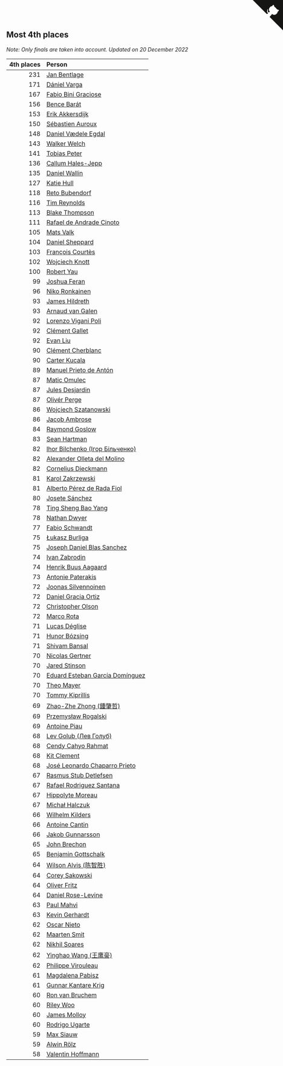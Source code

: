 ## Most 4th places

*Note: Only finals are taken into account.*
*Updated on 20 December 2022*

| 4th places | Person |
| ---: | :--- |
| 231 | [Jan Bentlage](https://www.worldcubeassociation.org/persons/2010BENT01) |
| 171 | [Dániel Varga](https://www.worldcubeassociation.org/persons/2008VARG01) |
| 167 | [Fabio Bini Graciose](https://www.worldcubeassociation.org/persons/2010GRAC02) |
| 156 | [Bence Barát](https://www.worldcubeassociation.org/persons/2008BARA01) |
| 153 | [Erik Akkersdijk](https://www.worldcubeassociation.org/persons/2005AKKE01) |
| 150 | [Sébastien Auroux](https://www.worldcubeassociation.org/persons/2008AURO01) |
| 148 | [Daniel Vædele Egdal](https://www.worldcubeassociation.org/persons/2013EGDA01) |
| 143 | [Walker Welch](https://www.worldcubeassociation.org/persons/2011WELC01) |
| 141 | [Tobias Peter](https://www.worldcubeassociation.org/persons/2014PETE03) |
| 136 | [Callum Hales-Jepp](https://www.worldcubeassociation.org/persons/2012HALE01) |
| 135 | [Daniel Wallin](https://www.worldcubeassociation.org/persons/2013WALL03) |
| 127 | [Katie Hull](https://www.worldcubeassociation.org/persons/2010HULL01) |
| 118 | [Reto Bubendorf](https://www.worldcubeassociation.org/persons/2012BUBE01) |
| 116 | [Tim Reynolds](https://www.worldcubeassociation.org/persons/2005REYN01) |
| 113 | [Blake Thompson](https://www.worldcubeassociation.org/persons/2010THOM03) |
| 111 | [Rafael de Andrade Cinoto](https://www.worldcubeassociation.org/persons/2007CINO01) |
| 105 | [Mats Valk](https://www.worldcubeassociation.org/persons/2007VALK01) |
| 104 | [Daniel Sheppard](https://www.worldcubeassociation.org/persons/2009SHEP01) |
| 103 | [François Courtès](https://www.worldcubeassociation.org/persons/2008COUR01) |
| 102 | [Wojciech Knott](https://www.worldcubeassociation.org/persons/2011KNOT01) |
| 100 | [Robert Yau](https://www.worldcubeassociation.org/persons/2009YAUR01) |
| 99 | [Joshua Feran](https://www.worldcubeassociation.org/persons/2011FERA01) |
| 96 | [Niko Ronkainen](https://www.worldcubeassociation.org/persons/2010RONK01) |
| 93 | [James Hildreth](https://www.worldcubeassociation.org/persons/2009HILD01) |
| 93 | [Arnaud van Galen](https://www.worldcubeassociation.org/persons/2006GALE01) |
| 92 | [Lorenzo Vigani Poli](https://www.worldcubeassociation.org/persons/2007POLI01) |
| 92 | [Clément Gallet](https://www.worldcubeassociation.org/persons/2004GALL02) |
| 92 | [Evan Liu](https://www.worldcubeassociation.org/persons/2009LIUE01) |
| 90 | [Clément Cherblanc](https://www.worldcubeassociation.org/persons/2014CHER05) |
| 90 | [Carter Kucala](https://www.worldcubeassociation.org/persons/2015KUCA01) |
| 89 | [Manuel Prieto de Antón](https://www.worldcubeassociation.org/persons/2015ANTO04) |
| 87 | [Matic Omulec](https://www.worldcubeassociation.org/persons/2010OMUL02) |
| 87 | [Jules Desjardin](https://www.worldcubeassociation.org/persons/2010DESJ01) |
| 87 | [Olivér Perge](https://www.worldcubeassociation.org/persons/2007PERG01) |
| 86 | [Wojciech Szatanowski](https://www.worldcubeassociation.org/persons/2011SZAT01) |
| 86 | [Jacob Ambrose](https://www.worldcubeassociation.org/persons/2010AMBR01) |
| 84 | [Raymond Goslow](https://www.worldcubeassociation.org/persons/2014GOSL01) |
| 83 | [Sean Hartman](https://www.worldcubeassociation.org/persons/2016HART02) |
| 82 | [Ihor Bilchenko (Ігор Більченко)](https://www.worldcubeassociation.org/persons/2011BILC01) |
| 82 | [Alexander Olleta del Molino](https://www.worldcubeassociation.org/persons/2008OLLE01) |
| 82 | [Cornelius Dieckmann](https://www.worldcubeassociation.org/persons/2009DIEC01) |
| 81 | [Karol Zakrzewski](https://www.worldcubeassociation.org/persons/2014ZAKR01) |
| 81 | [Alberto Pérez de Rada Fiol](https://www.worldcubeassociation.org/persons/2011FIOL01) |
| 80 | [Josete Sánchez](https://www.worldcubeassociation.org/persons/2015SANC18) |
| 78 | [Ting Sheng Bao Yang](https://www.worldcubeassociation.org/persons/2008BAOY01) |
| 78 | [Nathan Dwyer](https://www.worldcubeassociation.org/persons/2011DWYE02) |
| 77 | [Fabio Schwandt](https://www.worldcubeassociation.org/persons/2014SCHW02) |
| 75 | [Łukasz Burliga](https://www.worldcubeassociation.org/persons/2013BURL01) |
| 75 | [Joseph Daniel Blas Sanchez](https://www.worldcubeassociation.org/persons/2016SANC08) |
| 74 | [Ivan Zabrodin](https://www.worldcubeassociation.org/persons/2012ZABR01) |
| 74 | [Henrik Buus Aagaard](https://www.worldcubeassociation.org/persons/2006BUUS01) |
| 73 | [Antonie Paterakis](https://www.worldcubeassociation.org/persons/2012PATE01) |
| 72 | [Joonas Silvennoinen](https://www.worldcubeassociation.org/persons/2016SILV07) |
| 72 | [Daniel Gracia Ortiz](https://www.worldcubeassociation.org/persons/2009ORTI01) |
| 72 | [Christopher Olson](https://www.worldcubeassociation.org/persons/2009OLSO01) |
| 72 | [Marco Rota](https://www.worldcubeassociation.org/persons/2009ROTA01) |
| 71 | [Lucas Déglise](https://www.worldcubeassociation.org/persons/2015DEGL01) |
| 71 | [Hunor Bózsing](https://www.worldcubeassociation.org/persons/2009BOZS01) |
| 71 | [Shivam Bansal](https://www.worldcubeassociation.org/persons/2011BANS02) |
| 70 | [Nicolas Gertner](https://www.worldcubeassociation.org/persons/2013GERT01) |
| 70 | [Jared Stinson](https://www.worldcubeassociation.org/persons/2014STIN01) |
| 70 | [Eduard Esteban García Domínguez](https://www.worldcubeassociation.org/persons/2011EDUA01) |
| 70 | [Theo Mayer](https://www.worldcubeassociation.org/persons/2012MAYE01) |
| 70 | [Tommy Kiprillis](https://www.worldcubeassociation.org/persons/2014KIPR01) |
| 69 | [Zhao-Zhe Zhong (鍾肇哲)](https://www.worldcubeassociation.org/persons/2012CHON03) |
| 69 | [Przemysław Rogalski](https://www.worldcubeassociation.org/persons/2013ROGA02) |
| 69 | [Antoine Piau](https://www.worldcubeassociation.org/persons/2008PIAU01) |
| 68 | [Lev Golub (Лев Голуб)](https://www.worldcubeassociation.org/persons/2014HOLU01) |
| 68 | [Cendy Cahyo Rahmat](https://www.worldcubeassociation.org/persons/2010RAHM02) |
| 68 | [Kit Clement](https://www.worldcubeassociation.org/persons/2008CLEM01) |
| 68 | [José Leonardo Chaparro Prieto](https://www.worldcubeassociation.org/persons/2011CHAP01) |
| 67 | [Rasmus Stub Detlefsen](https://www.worldcubeassociation.org/persons/2014DETL01) |
| 67 | [Rafael Rodriguez Santana](https://www.worldcubeassociation.org/persons/2012SANT12) |
| 67 | [Hippolyte Moreau](https://www.worldcubeassociation.org/persons/2008MORE02) |
| 67 | [Michał Halczuk](https://www.worldcubeassociation.org/persons/2006HALC01) |
| 66 | [Wilhelm Kilders](https://www.worldcubeassociation.org/persons/2010KILD02) |
| 66 | [Antoine Cantin](https://www.worldcubeassociation.org/persons/2010CANT02) |
| 66 | [Jakob Gunnarsson](https://www.worldcubeassociation.org/persons/2015GUNN01) |
| 65 | [John Brechon](https://www.worldcubeassociation.org/persons/2010BREC01) |
| 65 | [Benjamin Gottschalk](https://www.worldcubeassociation.org/persons/2016GOTT01) |
| 64 | [Wilson Alvis (陈智胜)](https://www.worldcubeassociation.org/persons/2011ALVI01) |
| 64 | [Corey Sakowski](https://www.worldcubeassociation.org/persons/2011SAKO01) |
| 64 | [Oliver Fritz](https://www.worldcubeassociation.org/persons/2014FRIT02) |
| 64 | [Daniel Rose-Levine](https://www.worldcubeassociation.org/persons/2015ROSE01) |
| 63 | [Paul Mahvi](https://www.worldcubeassociation.org/persons/2012MAHV01) |
| 63 | [Kevin Gerhardt](https://www.worldcubeassociation.org/persons/2013GERH01) |
| 62 | [Oscar Nieto](https://www.worldcubeassociation.org/persons/2014NIET03) |
| 62 | [Maarten Smit](https://www.worldcubeassociation.org/persons/2008SMIT04) |
| 62 | [Nikhil Soares](https://www.worldcubeassociation.org/persons/2015SOAR01) |
| 62 | [Yinghao Wang (王鹰豪)](https://www.worldcubeassociation.org/persons/2010WANG07) |
| 62 | [Philippe Virouleau](https://www.worldcubeassociation.org/persons/2008VIRO01) |
| 61 | [Magdalena Pabisz](https://www.worldcubeassociation.org/persons/2017PABI01) |
| 61 | [Gunnar Kantare Krig](https://www.worldcubeassociation.org/persons/2004KRIG01) |
| 60 | [Ron van Bruchem](https://www.worldcubeassociation.org/persons/2003BRUC01) |
| 60 | [Riley Woo](https://www.worldcubeassociation.org/persons/2007WOOR01) |
| 60 | [James Molloy](https://www.worldcubeassociation.org/persons/2011MOLL01) |
| 60 | [Rodrigo Ugarte](https://www.worldcubeassociation.org/persons/2015UGAR01) |
| 59 | [Max Siauw](https://www.worldcubeassociation.org/persons/2017SIAU02) |
| 59 | [Alwin Rölz](https://www.worldcubeassociation.org/persons/2016ROLZ01) |
| 58 | [Valentin Hoffmann](https://www.worldcubeassociation.org/persons/2011HOFF02) |


<a href="https://github.com/jonatanklosko/wca_statistics" class="github-corner" aria-label="View source on Github"><svg width="80" height="80" viewBox="0 0 250 250" style="fill:#151513; color:#fff; position: absolute; top: 0; border: 0; right: 0;" aria-hidden="true"><path d="M0,0 L115,115 L130,115 L142,142 L250,250 L250,0 Z"></path><path d="M128.3,109.0 C113.8,99.7 119.0,89.6 119.0,89.6 C122.0,82.7 120.5,78.6 120.5,78.6 C119.2,72.0 123.4,76.3 123.4,76.3 C127.3,80.9 125.5,87.3 125.5,87.3 C122.9,97.6 130.6,101.9 134.4,103.2" fill="currentColor" style="transform-origin: 130px 106px;" class="octo-arm"></path><path d="M115.0,115.0 C114.9,115.1 118.7,116.5 119.8,115.4 L133.7,101.6 C136.9,99.2 139.9,98.4 142.2,98.6 C133.8,88.0 127.5,74.4 143.8,58.0 C148.5,53.4 154.0,51.2 159.7,51.0 C160.3,49.4 163.2,43.6 171.4,40.1 C171.4,40.1 176.1,42.5 178.8,56.2 C183.1,58.6 187.2,61.8 190.9,65.4 C194.5,69.0 197.7,73.2 200.1,77.6 C213.8,80.2 216.3,84.9 216.3,84.9 C212.7,93.1 206.9,96.0 205.4,96.6 C205.1,102.4 203.0,107.8 198.3,112.5 C181.9,128.9 168.3,122.5 157.7,114.1 C157.9,116.9 156.7,120.9 152.7,124.9 L141.0,136.5 C139.8,137.7 141.6,141.9 141.8,141.8 Z" fill="currentColor" class="octo-body"></path></svg></a><style>.github-corner:hover .octo-arm{animation:octocat-wave 560ms ease-in-out}@keyframes octocat-wave{0%,100%{transform:rotate(0)}20%,60%{transform:rotate(-25deg)}40%,80%{transform:rotate(10deg)}}@media (max-width:500px){.github-corner:hover .octo-arm{animation:none}.github-corner .octo-arm{animation:octocat-wave 560ms ease-in-out}}</style>
